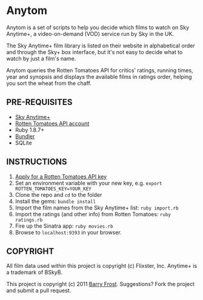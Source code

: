 # Anytom

Anytom is a set of scripts to help you decide which films to watch on Sky Anytime+, a video-on-demand (VOD) service run by Sky in the UK. 

The Sky Anytime+ film library is listed on their website in alphabetical order and through the Sky+ box interface, but it's not easy to decide what to watch by just a film's name. 

Anytom queries the Rotten Tomatoes API for critics' ratings, running times, year and synopsis and displays the available films in ratings order, helping you sort the wheat from the chaff.

## PRE-REQUISITES

- [Sky Anytime+](http://www.sky.com/shop/tv/anytime-plus/get-it-now/)
- [Rotten Tomatoes API account](http://developer.rottentomatoes.com/member/register)
- Ruby 1.8.7+
- [Bundler](http://gembundler.com/)
- SQLite

## INSTRUCTIONS

1. [Apply for a Rotten Tomatoes API key](http://developer.rottentomatoes.com/member/register)
1. Set an environment variable with your new key, e.g. `export ROTTEN_TOMATOES_KEY=YOUR_KEY`
1. Clone the repo and `cd` to the folder
1. Install the gems: `bundle install`
1. Import the film names from the Sky Anytime+ list: `ruby import.rb`
1. Import the ratings (and other info) from Rotten Tomatoes: `ruby ratings.rb`
1. Fire up the Sinatra app: `ruby movies.rb`
1. Browse to `localhost:9393` in your browser.

## COPYRIGHT

All film data used within this project is copyright (c) Flixster, Inc. Anytime+ is a trademark of BSkyB.

This project is copyright (c) 2011 [Barry Frost](http://barryfrost.com). Suggestions? Fork the project and submit a pull request.


